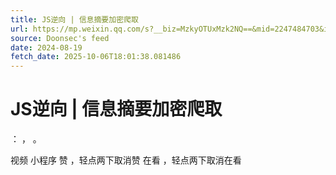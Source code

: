 ```yaml
---
title: JS逆向 | 信息摘要加密爬取
url: https://mp.weixin.qq.com/s?__biz=MzkyOTUxMzk2NQ==&mid=2247484703&idx=1&sn=56b18745aa9c5dd21a479303de528c96
source: Doonsec's feed
date: 2024-08-19
fetch_date: 2025-10-06T18:01:38.081486
---
```


# JS逆向 | 信息摘要加密爬取

：
，
。

视频
小程序
赞
，轻点两下取消赞
在看
，轻点两下取消在看